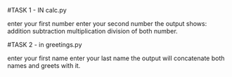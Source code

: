 #TASK 1 - IN calc.py

enter your first number
enter your second number 
the output shows:
addition
subtraction
multiplication
division 
of both number.


#TASK 2 - in greetings.py

enter your first name
enter your last name
the output will concatenate both names and greets with it.
